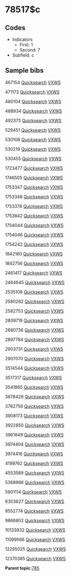 # 78517$c

## Codes

-   Indicators
    -   First: 1
    -   Second: 7
-   Subfield: c

## Sample bibs

467154 [Quicksearch](https://search.library.yale.edu/catalog/467154) [VXWS](http://prodorbis.library.yale.edu:7014/vxws/GetHoldingsService?bibId=467154)

471173 [Quicksearch](https://search.library.yale.edu/catalog/471173) [VXWS](http://prodorbis.library.yale.edu:7014/vxws/GetHoldingsService?bibId=471173)

480104 [Quicksearch](https://search.library.yale.edu/catalog/480104) [VXWS](http://prodorbis.library.yale.edu:7014/vxws/GetHoldingsService?bibId=480104)

488934 [Quicksearch](https://search.library.yale.edu/catalog/488934) [VXWS](http://prodorbis.library.yale.edu:7014/vxws/GetHoldingsService?bibId=488934)

492373 [Quicksearch](https://search.library.yale.edu/catalog/492373) [VXWS](http://prodorbis.library.yale.edu:7014/vxws/GetHoldingsService?bibId=492373)

529451 [Quicksearch](https://search.library.yale.edu/catalog/529451) [VXWS](http://prodorbis.library.yale.edu:7014/vxws/GetHoldingsService?bibId=529451)

530108 [Quicksearch](https://search.library.yale.edu/catalog/530108) [VXWS](http://prodorbis.library.yale.edu:7014/vxws/GetHoldingsService?bibId=530108)

530219 [Quicksearch](https://search.library.yale.edu/catalog/530219) [VXWS](http://prodorbis.library.yale.edu:7014/vxws/GetHoldingsService?bibId=530219)

530455 [Quicksearch](https://search.library.yale.edu/catalog/530455) [VXWS](http://prodorbis.library.yale.edu:7014/vxws/GetHoldingsService?bibId=530455)

1723477 [Quicksearch](https://search.library.yale.edu/catalog/1723477) [VXWS](http://prodorbis.library.yale.edu:7014/vxws/GetHoldingsService?bibId=1723477)

1746505 [Quicksearch](https://search.library.yale.edu/catalog/1746505) [VXWS](http://prodorbis.library.yale.edu:7014/vxws/GetHoldingsService?bibId=1746505)

1753347 [Quicksearch](https://search.library.yale.edu/catalog/1753347) [VXWS](http://prodorbis.library.yale.edu:7014/vxws/GetHoldingsService?bibId=1753347)

1753348 [Quicksearch](https://search.library.yale.edu/catalog/1753348) [VXWS](http://prodorbis.library.yale.edu:7014/vxws/GetHoldingsService?bibId=1753348)

1753378 [Quicksearch](https://search.library.yale.edu/catalog/1753378) [VXWS](http://prodorbis.library.yale.edu:7014/vxws/GetHoldingsService?bibId=1753378)

1753842 [Quicksearch](https://search.library.yale.edu/catalog/1753842) [VXWS](http://prodorbis.library.yale.edu:7014/vxws/GetHoldingsService?bibId=1753842)

1754044 [Quicksearch](https://search.library.yale.edu/catalog/1754044) [VXWS](http://prodorbis.library.yale.edu:7014/vxws/GetHoldingsService?bibId=1754044)

1754046 [Quicksearch](https://search.library.yale.edu/catalog/1754046) [VXWS](http://prodorbis.library.yale.edu:7014/vxws/GetHoldingsService?bibId=1754046)

1754242 [Quicksearch](https://search.library.yale.edu/catalog/1754242) [VXWS](http://prodorbis.library.yale.edu:7014/vxws/GetHoldingsService?bibId=1754242)

1842160 [Quicksearch](https://search.library.yale.edu/catalog/1842160) [VXWS](http://prodorbis.library.yale.edu:7014/vxws/GetHoldingsService?bibId=1842160)

1842756 [Quicksearch](https://search.library.yale.edu/catalog/1842756) [VXWS](http://prodorbis.library.yale.edu:7014/vxws/GetHoldingsService?bibId=1842756)

2461417 [Quicksearch](https://search.library.yale.edu/catalog/2461417) [VXWS](http://prodorbis.library.yale.edu:7014/vxws/GetHoldingsService?bibId=2461417)

2464645 [Quicksearch](https://search.library.yale.edu/catalog/2464645) [VXWS](http://prodorbis.library.yale.edu:7014/vxws/GetHoldingsService?bibId=2464645)

2535108 [Quicksearch](https://search.library.yale.edu/catalog/2535108) [VXWS](http://prodorbis.library.yale.edu:7014/vxws/GetHoldingsService?bibId=2535108)

2580262 [Quicksearch](https://search.library.yale.edu/catalog/2580262) [VXWS](http://prodorbis.library.yale.edu:7014/vxws/GetHoldingsService?bibId=2580262)

2582753 [Quicksearch](https://search.library.yale.edu/catalog/2582753) [VXWS](http://prodorbis.library.yale.edu:7014/vxws/GetHoldingsService?bibId=2582753)

2809719 [Quicksearch](https://search.library.yale.edu/catalog/2809719) [VXWS](http://prodorbis.library.yale.edu:7014/vxws/GetHoldingsService?bibId=2809719)

2880736 [Quicksearch](https://search.library.yale.edu/catalog/2880736) [VXWS](http://prodorbis.library.yale.edu:7014/vxws/GetHoldingsService?bibId=2880736)

2897784 [Quicksearch](https://search.library.yale.edu/catalog/2897784) [VXWS](http://prodorbis.library.yale.edu:7014/vxws/GetHoldingsService?bibId=2897784)

2903731 [Quicksearch](https://search.library.yale.edu/catalog/2903731) [VXWS](http://prodorbis.library.yale.edu:7014/vxws/GetHoldingsService?bibId=2903731)

2907070 [Quicksearch](https://search.library.yale.edu/catalog/2907070) [VXWS](http://prodorbis.library.yale.edu:7014/vxws/GetHoldingsService?bibId=2907070)

3514544 [Quicksearch](https://search.library.yale.edu/catalog/3514544) [VXWS](http://prodorbis.library.yale.edu:7014/vxws/GetHoldingsService?bibId=3514544)

3517317 [Quicksearch](https://search.library.yale.edu/catalog/3517317) [VXWS](http://prodorbis.library.yale.edu:7014/vxws/GetHoldingsService?bibId=3517317)

3541865 [Quicksearch](https://search.library.yale.edu/catalog/3541865) [VXWS](http://prodorbis.library.yale.edu:7014/vxws/GetHoldingsService?bibId=3541865)

3678429 [Quicksearch](https://search.library.yale.edu/catalog/3678429) [VXWS](http://prodorbis.library.yale.edu:7014/vxws/GetHoldingsService?bibId=3678429)

3782756 [Quicksearch](https://search.library.yale.edu/catalog/3782756) [VXWS](http://prodorbis.library.yale.edu:7014/vxws/GetHoldingsService?bibId=3782756)

3908173 [Quicksearch](https://search.library.yale.edu/catalog/3908173) [VXWS](http://prodorbis.library.yale.edu:7014/vxws/GetHoldingsService?bibId=3908173)

3922850 [Quicksearch](https://search.library.yale.edu/catalog/3922850) [VXWS](http://prodorbis.library.yale.edu:7014/vxws/GetHoldingsService?bibId=3922850)

3961849 [Quicksearch](https://search.library.yale.edu/catalog/3961849) [VXWS](http://prodorbis.library.yale.edu:7014/vxws/GetHoldingsService?bibId=3961849)

3974404 [Quicksearch](https://search.library.yale.edu/catalog/3974404) [VXWS](http://prodorbis.library.yale.edu:7014/vxws/GetHoldingsService?bibId=3974404)

3974416 [Quicksearch](https://search.library.yale.edu/catalog/3974416) [VXWS](http://prodorbis.library.yale.edu:7014/vxws/GetHoldingsService?bibId=3974416)

4199762 [Quicksearch](https://search.library.yale.edu/catalog/4199762) [VXWS](http://prodorbis.library.yale.edu:7014/vxws/GetHoldingsService?bibId=4199762)

4553589 [Quicksearch](https://search.library.yale.edu/catalog/4553589) [VXWS](http://prodorbis.library.yale.edu:7014/vxws/GetHoldingsService?bibId=4553589)

5368996 [Quicksearch](https://search.library.yale.edu/catalog/5368996) [VXWS](http://prodorbis.library.yale.edu:7014/vxws/GetHoldingsService?bibId=5368996)

5901114 [Quicksearch](https://search.library.yale.edu/catalog/5901114) [VXWS](http://prodorbis.library.yale.edu:7014/vxws/GetHoldingsService?bibId=5901114)

6303627 [Quicksearch](https://search.library.yale.edu/catalog/6303627) [VXWS](http://prodorbis.library.yale.edu:7014/vxws/GetHoldingsService?bibId=6303627)

8552774 [Quicksearch](https://search.library.yale.edu/catalog/8552774) [VXWS](http://prodorbis.library.yale.edu:7014/vxws/GetHoldingsService?bibId=8552774)

9866802 [Quicksearch](https://search.library.yale.edu/catalog/9866802) [VXWS](http://prodorbis.library.yale.edu:7014/vxws/GetHoldingsService?bibId=9866802)

10133832 [Quicksearch](https://search.library.yale.edu/catalog/10133832) [VXWS](http://prodorbis.library.yale.edu:7014/vxws/GetHoldingsService?bibId=10133832)

11099566 [Quicksearch](https://search.library.yale.edu/catalog/11099566) [VXWS](http://prodorbis.library.yale.edu:7014/vxws/GetHoldingsService?bibId=11099566)

12295025 [Quicksearch](https://search.library.yale.edu/catalog/12295025) [VXWS](http://prodorbis.library.yale.edu:7014/vxws/GetHoldingsService?bibId=12295025)

12370385 [Quicksearch](https://search.library.yale.edu/catalog/12370385) [VXWS](http://prodorbis.library.yale.edu:7014/vxws/GetHoldingsService?bibId=12370385)

**Parent topic:**[785](../../tags/785/785.md)

